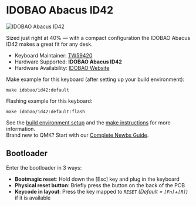 # IDOBAO Abacus ID42

![IDOBAO Abacus ID42](https://idobao.github.io/assets/img/idobao-id42.png)

Sized just right at 40% — with a compact configuration the IDOBAO Abacus ID42 makes a great fit for any desk.

* Keyboard Maintainer: [TW59420](https://github.com/tw59420)
* Hardware Supported: **IDOBAO Abacus ID42**
* Hardware Availability: [IDOBAO Website](https://idobao.net/products/idobao-id42-40-hot-swappable-mechanical-keyboard-kit)

Make example for this keyboard (after setting up your build environment):

    make idobao/id42:default

Flashing example for this keyboard:

    make idobao/id42:default:flash

See the [build environment setup](https://docs.qmk.fm/#/getting_started_build_tools) and the [make instructions](https://docs.qmk.fm/#/getting_started_make_guide) for more information. <br>Brand new to QMK? Start with our [Complete Newbs Guide](https://docs.qmk.fm/#/newbs).

## Bootloader

Enter the bootloader in 3 ways:

* **Bootmagic reset**: Hold down the [Esc] key and plug in the keyboard
* **Physical reset button**: Briefly press the button on the back of the PCB
* **Keycode in layout**: Press the key mapped to *`RESET`* *(Default = `[Fn]`+`[R]`)* if it is available
